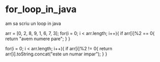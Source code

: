 # for_loop_in_java
am sa scriu un loop in java


arr = [0, 2, 8, 9, 1, 6, 7, 3];
for(i = 0; i < arr.length; i++){
  if arr[i]%2 == 0{
  return "avem numere pare";
  }
}


for(i = 0; i < arr.length; i++){
  if arr[i]%2 != 0{
    return arr[i].toString.concat("este un numar impar"); 
    }
}

